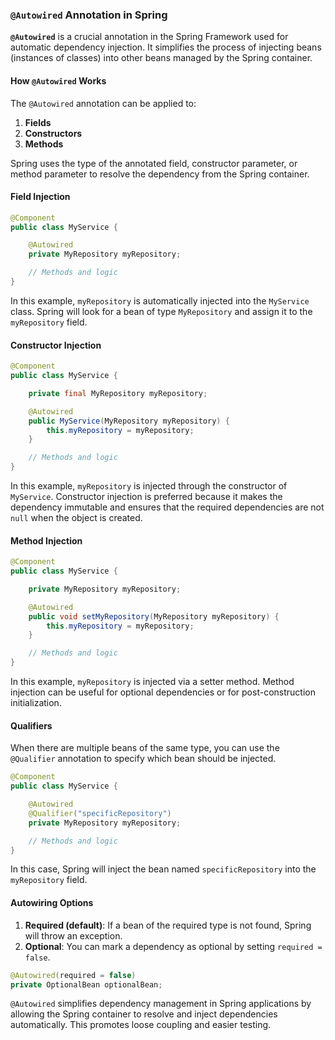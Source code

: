 ### `@Autowired` Annotation in Spring

**`@Autowired`** is a crucial annotation in the Spring Framework used for automatic dependency injection. It simplifies the process of injecting beans (instances of classes) into other beans managed by the Spring container.

#### How `@Autowired` Works

The `@Autowired` annotation can be applied to:
1. **Fields**
2. **Constructors**
3. **Methods**

Spring uses the type of the annotated field, constructor parameter, or method parameter to resolve the dependency from the Spring container.

#### Field Injection

```java
@Component
public class MyService {

    @Autowired
    private MyRepository myRepository;

    // Methods and logic
}
```
In this example, `myRepository` is automatically injected into the `MyService` class. Spring will look for a bean of type `MyRepository` and assign it to the `myRepository` field.

#### Constructor Injection

```java
@Component
public class MyService {

    private final MyRepository myRepository;

    @Autowired
    public MyService(MyRepository myRepository) {
        this.myRepository = myRepository;
    }

    // Methods and logic
}
```
In this example, `myRepository` is injected through the constructor of `MyService`. Constructor injection is preferred because it makes the dependency immutable and ensures that the required dependencies are not `null` when the object is created.

#### Method Injection

```java
@Component
public class MyService {

    private MyRepository myRepository;

    @Autowired
    public void setMyRepository(MyRepository myRepository) {
        this.myRepository = myRepository;
    }

    // Methods and logic
}
```
In this example, `myRepository` is injected via a setter method. Method injection can be useful for optional dependencies or for post-construction initialization.

#### Qualifiers

When there are multiple beans of the same type, you can use the `@Qualifier` annotation to specify which bean should be injected.

```java
@Component
public class MyService {

    @Autowired
    @Qualifier("specificRepository")
    private MyRepository myRepository;

    // Methods and logic
}
```
In this case, Spring will inject the bean named `specificRepository` into the `myRepository` field.

#### Autowiring Options

1. **Required (default)**: If a bean of the required type is not found, Spring will throw an exception.
2. **Optional**: You can mark a dependency as optional by setting `required = false`.

```java
@Autowired(required = false)
private OptionalBean optionalBean;
```

`@Autowired` simplifies dependency management in Spring applications by allowing the Spring container to resolve and inject dependencies automatically. This promotes loose coupling and easier testing.